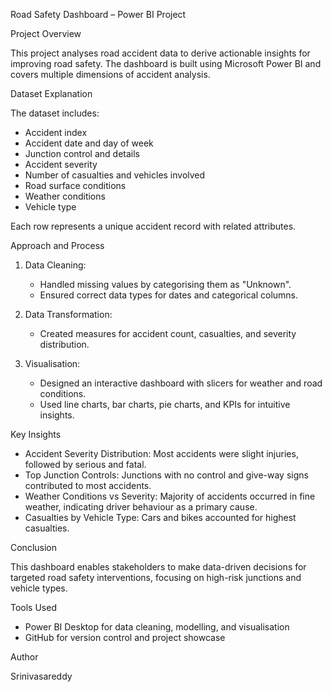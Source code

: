 Road Safety Dashboard – Power BI Project

Project Overview

This project analyses road accident data to derive actionable insights for improving road safety. The dashboard is built using Microsoft Power BI and covers multiple dimensions of accident analysis.


Dataset Explanation

The dataset includes:

- Accident index
- Accident date and day of week
- Junction control and details
- Accident severity
- Number of casualties and vehicles involved
- Road surface conditions
- Weather conditions
- Vehicle type

Each row represents a unique accident record with related attributes.


Approach and Process

1. Data Cleaning:
   - Handled missing values by categorising them as "Unknown".
   - Ensured correct data types for dates and categorical columns.

2. Data Transformation:
   - Created measures for accident count, casualties, and severity distribution.

3. Visualisation:
   - Designed an interactive dashboard with slicers for weather and road conditions.
   - Used line charts, bar charts, pie charts, and KPIs for intuitive insights.

Key Insights

- Accident Severity Distribution: Most accidents were slight injuries, followed by serious and fatal.
- Top Junction Controls: Junctions with no control and give-way signs contributed to most accidents.
- Weather Conditions vs Severity: Majority of accidents occurred in fine weather, indicating driver behaviour as a primary cause.
- Casualties by Vehicle Type: Cars and bikes accounted for highest casualties.


Conclusion

This dashboard enables stakeholders to make data-driven decisions for targeted road safety interventions, focusing on high-risk junctions and vehicle types.

Tools Used

- Power BI Desktop for data cleaning, modelling, and visualisation
- GitHub for version control and project showcase

Author

Srinivasareddy


